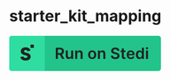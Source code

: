 # starter_kit_mapping

[![Run on Stedi](./../RunOnStedi.svg)](https://terminal.stedi.com/mappings/import?mapping=https://raw.githubusercontent.com/Stedi/starter-kit/main/mappings-examples/starter_kit_mapping/mapping.json&source_json=https://raw.githubusercontent.com/Stedi/starter-kit/main/mappings-examples/starter_kit_mapping/source-JEDI.json&target_json=https://raw.githubusercontent.com/Stedi/starter-kit/main/mappings-examples/starter_kit_mapping/target-JSON.json)